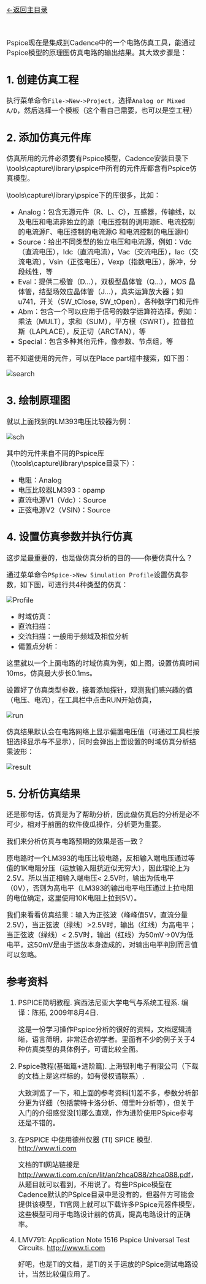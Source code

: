 [<font size=4>←返回主目录<font>](../README.md)
</br></br></br>

Pspice现在是集成到Cadence中的一个电路仿真工具，能通过Pspice模型的原理图仿真电路的输出结果。其大致步骤是：

## 1. 创建仿真工程

执行菜单命令`File->New->Project`，选择`Analog or Mixed A/D`，然后选择一个模板（这个看自己需要，也可以是空工程）


## 2. 添加仿真元件库

仿真所用的元件必须要有Pspice模型，Cadence安装目录下\tools\capture\library\pspice中所有的元件库都含有Pspice仿真模型。

\tools\capture\library\pspice下的库很多，比如：

- Analog：包含无源元件（R、L、C），互感器，传输线，以及电压和电流非独立的源（电压控制的调用源E、电流控制的电流源F、电压控制的电流源G 和电流控制的电压源H）
- Source：给出不同类型的独立电压和电流源，例如：Vdc（直流电压），Idc（直流电流），Vac（交流电压），Iac（交流电流），Vsin（正弦电压），Vexp（指数电压），脉冲，分段线性，等
- Eval：提供二极管（D…），双极型晶体管（Q…），MOS 晶体管，结型场效应晶体管（J…），真实运算放大器；如u741，开关（SW_tClose, SW_tOpen），各种数字门和元件
- Abm：包含一个可以应用于信号的数学运算符选择，例如：乘法（MULT），求和（SUM），平方根（SWRT），拉普拉斯（LAPLACE），反正切（ARCTAN），等
- Special：包含多种其他元件，像参数、节点组，等

若不知道使用的元件，可以在Place part框中搜索，如下图：

![search]


## 3. 绘制原理图

就以上面找到的LM393电压比较器为例：

![sch]

其中的元件来自不同的Pspice库（\tools\capture\library\pspice目录下）：

- 电阻：Analog
- 电压比较器LM393：opamp
- 直流电源V1（Vdc）：Source
- 正弦电源V2（VSIN)：Source

## 4. 设置仿真参数并执行仿真

这步是最重要的，也是做仿真分析的目的——你要仿真什么？

通过菜单命令`PSpice->New Simulation Profile`设置仿真参数，如下图，可进行共4种类型的仿真：

![Profile]

- 时域仿真：
- 直流扫描：
- 交流扫描：一般用于频域及相位分析
- 偏置点分析：

这里就以一个上面电路的时域仿真为例，如上图，设置仿真时间10ms，仿真最大步长0.1ms。

设置好了仿真类型参数，接着添加探针，观测我们感兴趣的值（电压、电流），在工具栏中点击RUN开始仿真，

![run]

仿真结果默认会在电路网络上显示偏置电压值（可通过工具栏按钮选择显示与不显示），同时会弹出上面设置的时域仿真分析结果波形：

![result]

## 5. 分析仿真结果

还是那句话，仿真是为了帮助分析，因此做仿真后的分析是必不可少，相对于前面的软件傻瓜操作，分析更为重要。

我们来分析仿真与电路预期的效果是否一致？

原电路时一个LM393的电压比较电路，反相输入端电压通过等值的1K电阻分压（运放输入阻抗近似无穷大），因此理论上为2.5V。所以当正相输入端电压< 2.5V时，输出为低电平（0V），否则为高电平（LM393的输出电平电压通过上拉电阻的电位确定，这里使用10K电阻上拉到5V）。

我们来看看仿真结果：输入为正弦波（峰峰值5V，直流分量2.5V），当正弦波（绿线）>2.5V时，输出（红线）为高电平；当正弦波（绿线）< 2.5V时，输出（红线）为50mV->0V为低电平，这50mV是由于运放本身造成的，对输出电平判别而言值可以忽略。


## 参考资料

1. PSPICE简明教程. 宾西法尼亚大学电气与系统工程系. 编译：陈拓, 2009年8月4日.

	这是一份学习操作Pspice分析的很好的资料，文档逻辑清晰，语言简明，非常适合初学者。里面有不少的例子关于4种仿真类型的具体例子，可谓比较全面。
	
2. Pspice教程(基础篇+进阶篇). 上海银利电子有限公司（下载的文档上是这样标的，如有侵权请联系）. 

	大致浏览了一下，和上面的参考资料[1]差不多，参数分析部分更为详细（包括蒙特卡洛分析、傅里叶分析等），但关于入门的介绍感觉没[1]那么直观，作为进阶使用PSpice参考还是不错的。

3.	在PSPICE 中使用德州仪器 (TI) SPICE 模型. <http://www.ti.com>

	文档的TI网站链接是<http://www.ti.com.cn/cn/lit/an/zhca088/zhca088.pdf>，从题目就可以看到，不用说了。有些PSpice模型在Cadence默认的PSpice目录中是没有的，但器件方可能会提供该模型，TI官网上就可以下载许多PSpice元器件模型，这些模型可用于电路设计前的仿真，提高电路设计的正确率。

4.	LMV791: Application Note 1516 Pspice Universal Test Circuits. <http://www.ti.com>

	好吧，也是TI的文档，是TI的关于运放的PSpice测试电路设计，当然比较偏应用了。


[search]:../images/使用Pspice进行电路仿真/search.png
[sch]:../images/使用Pspice进行电路仿真/sch.png
[Profile]:../images/使用Pspice进行电路仿真/Profile.png
[run]:../images/使用Pspice进行电路仿真/run.png
[result]:../images/使用Pspice进行电路仿真/result.png



